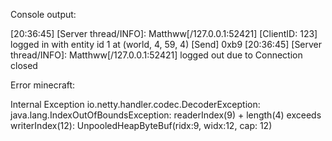 Console output:


[20:36:45] [Server thread/INFO]: Matthww[/127.0.0.1:52421] [ClientID: 123] logged in with entity id 1 at (world, 4, 59, 4)
[Send] 0xb9
[20:36:45] [Server thread/INFO]: Matthww[/127.0.0.1:52421] logged out due to Connection closed

Error minecraft:

Internal Exception io.netty.handler.codec.DecoderException: java.lang.IndexOutOfBoundsException: readerIndex(9) + length(4) exceeds writerIndex(12): UnpooledHeapByteBuf(ridx:9, widx:12, cap: 12)
